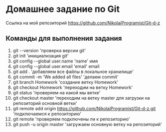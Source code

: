 # Домашнее задание по Git

Ссылка на мой репозиторий https://github.com/NikolaiProgramist/Git-d-z

## Команды для выполнения задания

1. git --version 'проверка версии git'
1. git init 'инициализация git'
1. git config --global user.name 'name' имя
1. git config --global user.email 'email' email
1. git add . 'добавляем все файлы в локальное хранилище'
1. git commit -m 'We added all files' 'делаем commit'
1. git branch Homework 'создание ветку Homework'
1. git checkout Homework 'переходим на ветку Homework'
1. git status 'проверяем на какой мы ветке'
1. git checkout master 'переходим на ветку master для загрузки на репозиторий основной ветки'
1. git remote add origin https://github.com/NikolaiProgramist/Git-d-z.git 'подключаемся к репозиторию'
1. git remote 'проверяем подключены ли к репозиторию'
1. git push -u origin master 'загружаем основную ветку на репозиторий'
